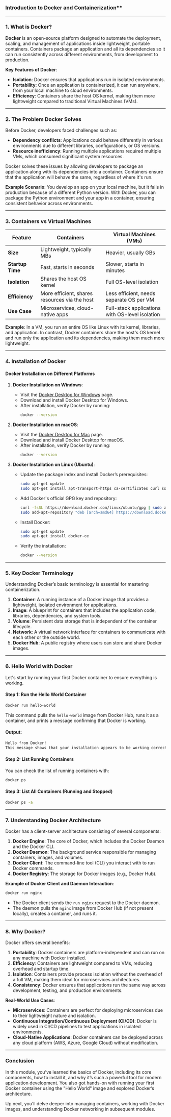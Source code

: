 ### Introduction to Docker and Containerization**

---

### **1. What is Docker?**

**Docker** is an open-source platform designed to automate the deployment, scaling, and management of applications inside lightweight, portable containers. Containers package an application and all its dependencies so it can run consistently across different environments, from development to production.

**Key Features of Docker**:
- **Isolation**: Docker ensures that applications run in isolated environments.
- **Portability**: Once an application is containerized, it can run anywhere, from your local machine to cloud environments.
- **Efficiency**: Containers share the host OS kernel, making them more lightweight compared to traditional Virtual Machines (VMs).

---

### **2. The Problem Docker Solves**

Before Docker, developers faced challenges such as:
- **Dependency conflicts**: Applications could behave differently in various environments due to different libraries, configurations, or OS versions.
- **Resource inefficiency**: Running multiple applications required multiple VMs, which consumed significant system resources.

Docker solves these issues by allowing developers to package an application along with its dependencies into a container. Containers ensure that the application will behave the same, regardless of where it's run.

**Example Scenario**:
You develop an app on your local machine, but it fails in production because of a different Python version. With Docker, you can package the Python environment and your app in a container, ensuring consistent behavior across environments.

---

### **3. Containers vs Virtual Machines**

| **Feature**         | **Containers**                                | **Virtual Machines (VMs)**                     |
|---------------------|-----------------------------------------------|------------------------------------------------|
| **Size**            | Lightweight, typically MBs                    | Heavier, usually GBs                           |
| **Startup Time**    | Fast, starts in seconds                       | Slower, starts in minutes                      |
| **Isolation**       | Shares the host OS kernel                     | Full OS-level isolation                        |
| **Efficiency**      | More efficient, shares resources via the host | Less efficient, needs separate OS per VM       |
| **Use Case**        | Microservices, cloud-native apps              | Full-stack applications with OS-level isolation|

**Example**:
In a VM, you run an entire OS like Linux with its kernel, libraries, and application. In contrast, Docker containers share the host's OS kernel and run only the application and its dependencies, making them much more lightweight.

---

### **4. Installation of Docker**

#### **Docker Installation on Different Platforms**

1. **Docker Installation on Windows**:
   - Visit the [Docker Desktop for Windows](https://docs.docker.com/desktop/install/windows-install/) page.
   - Download and install Docker Desktop for Windows.
   - After installation, verify Docker by running:
     ```bash
     docker --version
     ```

2. **Docker Installation on macOS**:
   - Visit the [Docker Desktop for Mac](https://docs.docker.com/desktop/install/mac-install/) page.
   - Download and install Docker Desktop for macOS.
   - After installation, verify Docker by running:
     ```bash
     docker --version
     ```

3. **Docker Installation on Linux (Ubuntu)**:
   - Update the package index and install Docker’s prerequisites:
     ```bash
     sudo apt-get update
     sudo apt-get install apt-transport-https ca-certificates curl software-properties-common
     ```
   - Add Docker's official GPG key and repository:
     ```bash
     curl -fsSL https://download.docker.com/linux/ubuntu/gpg | sudo apt-key add -
     sudo add-apt-repository "deb [arch=amd64] https://download.docker.com/linux/ubuntu $(lsb_release -cs) stable"
     ```
   - Install Docker:
     ```bash
     sudo apt-get update
     sudo apt-get install docker-ce
     ```
   - Verify the installation:
     ```bash
     docker --version
     ```

---

### **5. Key Docker Terminology**

Understanding Docker’s basic terminology is essential for mastering containerization.

1. **Container**: A running instance of a Docker image that provides a lightweight, isolated environment for applications.
2. **Image**: A blueprint for containers that includes the application code, libraries, dependencies, and system tools.
3. **Volume**: Persistent data storage that is independent of the container lifecycle.
4. **Network**: A virtual network interface for containers to communicate with each other or the outside world.
5. **Docker Hub**: A public registry where users can store and share Docker images.

---

### **6. Hello World with Docker**

Let's start by running your first Docker container to ensure everything is working.

#### **Step 1: Run the Hello World Container**
```bash
docker run hello-world
```
This command pulls the `hello-world` image from Docker Hub, runs it as a container, and prints a message confirming that Docker is working.

#### **Output**:
```bash
Hello from Docker!
This message shows that your installation appears to be working correctly.
```

#### **Step 2: List Running Containers**
You can check the list of running containers with:
```bash
docker ps
```

#### **Step 3: List All Containers (Running and Stopped)**
```bash
docker ps -a
```

---

### **7. Understanding Docker Architecture**

Docker has a client-server architecture consisting of several components:

1. **Docker Engine**: The core of Docker, which includes the Docker Daemon and the Docker CLI.
2. **Docker Daemon**: The background service responsible for managing containers, images, and volumes.
3. **Docker Client**: The command-line tool (CLI) you interact with to run Docker commands.
4. **Docker Registry**: The storage for Docker images (e.g., Docker Hub).

**Example of Docker Client and Daemon Interaction**:
```bash
docker run nginx
```
- The Docker client sends the `run nginx` request to the Docker daemon.
- The daemon pulls the `nginx` image from Docker Hub (if not present locally), creates a container, and runs it.

---

### **8. Why Docker?**

Docker offers several benefits:

1. **Portability**: Docker containers are platform-independent and can run on any machine with Docker installed.
2. **Efficiency**: Containers are lightweight compared to VMs, reducing overhead and startup time.
3. **Isolation**: Containers provide process isolation without the overhead of a full VM, making them ideal for microservices architectures.
4. **Consistency**: Docker ensures that applications run the same way across development, testing, and production environments.

**Real-World Use Cases**:
- **Microservices**: Containers are perfect for deploying microservices due to their lightweight nature and isolation.
- **Continuous Integration/Continuous Deployment (CI/CD)**: Docker is widely used in CI/CD pipelines to test applications in isolated environments.
- **Cloud-Native Applications**: Docker containers can be deployed across any cloud platform (AWS, Azure, Google Cloud) without modification.

---

### **Conclusion**

In this module, you’ve learned the basics of Docker, including its core components, how to install it, and why it’s such a powerful tool for modern application development. You also got hands-on with running your first Docker container using the "Hello World" image and explored Docker’s architecture.

Up next, you’ll delve deeper into managing containers, working with Docker images, and understanding Docker networking in subsequent modules.
